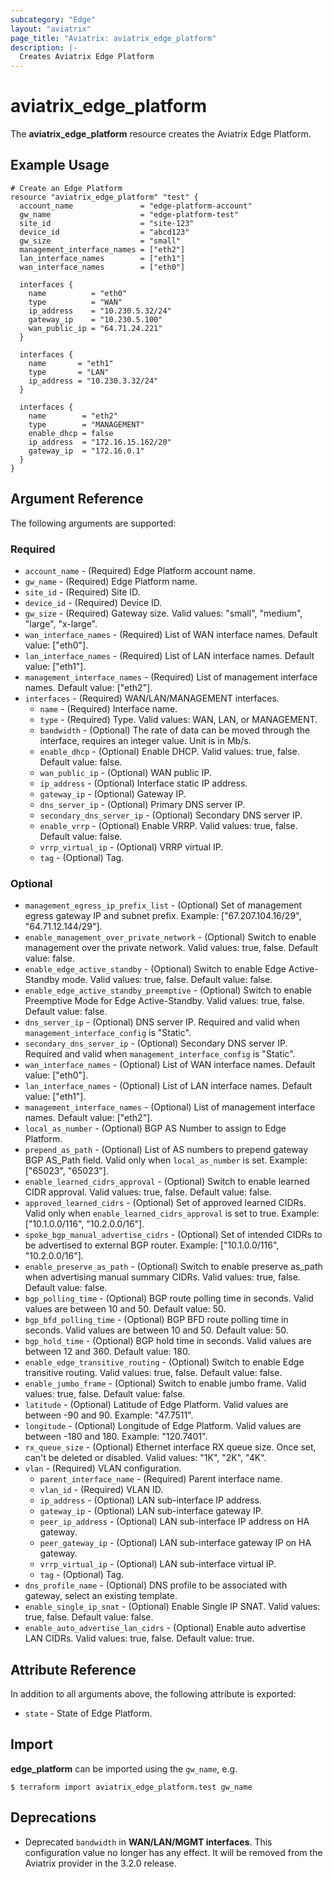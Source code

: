 ```yaml
---
subcategory: "Edge"
layout: "aviatrix"
page_title: "Aviatrix: aviatrix_edge_platform"
description: |-
  Creates Aviatrix Edge Platform
---
```


# aviatrix_edge_platform

The **aviatrix_edge_platform** resource creates the Aviatrix Edge Platform.

## Example Usage

```hcl
# Create an Edge Platform
resource "aviatrix_edge_platform" "test" {
  account_name               = "edge-platform-account"
  gw_name                    = "edge-platform-test"
  site_id                    = "site-123"
  device_id                  = "abcd123"
  gw_size                    = "small"
  management_interface_names = ["eth2"]
  lan_interface_names        = ["eth1"]
  wan_interface_names        = ["eth0"]

  interfaces {
    name          = "eth0"
    type          = "WAN"
    ip_address    = "10.230.5.32/24"
    gateway_ip    = "10.230.5.100"
    wan_public_ip = "64.71.24.221"
  }

  interfaces {
    name       = "eth1"
    type       = "LAN"
    ip_address = "10.230.3.32/24"
  }

  interfaces {
    name        = "eth2"
    type        = "MANAGEMENT"
    enable_dhcp = false
    ip_address  = "172.16.15.162/20"
    gateway_ip  = "172.16.0.1"
  }
}
```

## Argument Reference

The following arguments are supported:

### Required
* `account_name` - (Required) Edge Platform account name.
* `gw_name` - (Required) Edge Platform name.
* `site_id` - (Required) Site ID.
* `device_id` - (Required) Device ID.
* `gw_size` - (Required) Gateway size. Valid values: "small", "medium", "large", "x-large".
* `wan_interface_names` - (Required) List of WAN interface names. Default value: ["eth0"].
* `lan_interface_names` - (Required) List of LAN interface names. Default value: ["eth1"].
* `management_interface_names` - (Required) List of management interface names. Default value: ["eth2"].
* `interfaces` - (Required) WAN/LAN/MANAGEMENT interfaces.
    * `name` - (Required) Interface name.
    * `type` - (Required) Type. Valid values: WAN, LAN, or MANAGEMENT.
    * `bandwidth` - (Optional) The rate of data can be moved through the interface, requires an integer value. Unit is in Mb/s.
    * `enable_dhcp` - (Optional) Enable DHCP. Valid values: true, false. Default value: false.
    * `wan_public_ip` - (Optional) WAN public IP.
    * `ip_address` - (Optional) Interface static IP address.
    * `gateway_ip` - (Optional) Gateway IP.
    * `dns_server_ip` - (Optional) Primary DNS server IP.
    * `secondary_dns_server_ip` - (Optional) Secondary DNS server IP.
    * `enable_vrrp` - (Optional) Enable VRRP. Valid values: true, false. Default value: false.
    * `vrrp_virtual_ip` - (Optional) VRRP virtual IP.
    * `tag` - (Optional) Tag.

### Optional
* `management_egress_ip_prefix_list` - (Optional) Set of management egress gateway IP and subnet prefix. Example: ["67.207.104.16/29", "64.71.12.144/29"].
* `enable_management_over_private_network` - (Optional) Switch to enable management over the private network. Valid values: true, false. Default value: false.
* `enable_edge_active_standby` - (Optional) Switch to enable Edge Active-Standby mode. Valid values: true, false. Default value: false.
* `enable_edge_active_standby_preemptive` - (Optional) Switch to enable Preemptive Mode for Edge Active-Standby. Valid values: true, false. Default value: false.
* `dns_server_ip` - (Optional) DNS server IP. Required and valid when `management_interface_config` is "Static".
* `secondary_dns_server_ip` - (Optional) Secondary DNS server IP. Required and valid when `management_interface_config` is "Static".
* `wan_interface_names` - (Optional) List of WAN interface names. Default value: ["eth0"].
* `lan_interface_names` - (Optional) List of LAN interface names. Default value: ["eth1"].
* `management_interface_names` - (Optional) List of management interface names. Default value: ["eth2"].
* `local_as_number` - (Optional) BGP AS Number to assign to Edge Platform.
* `prepend_as_path` - (Optional) List of AS numbers to prepend gateway BGP AS_Path field. Valid only when `local_as_number` is set. Example: ["65023", "65023"].
* `enable_learned_cidrs_approval` - (Optional) Switch to enable learned CIDR approval. Valid values: true, false. Default value: false.
* `approved_learned_cidrs` - (Optional) Set of approved learned CIDRs. Valid only when `enable_learned_cidrs_approval` is set to true. Example: ["10.1.0.0/116", "10.2.0.0/16"].
* `spoke_bgp_manual_advertise_cidrs` - (Optional) Set of intended CIDRs to be advertised to external BGP router. Example: ["10.1.0.0/116", "10.2.0.0/16"].
* `enable_preserve_as_path` - (Optional) Switch to enable preserve as_path when advertising manual summary CIDRs. Valid values: true, false. Default value: false.
* `bgp_polling_time` - (Optional) BGP route polling time in seconds. Valid values are between 10 and 50. Default value: 50.
* `bgp_bfd_polling_time` - (Optional) BGP BFD route polling time in seconds. Valid values are between 10 and 50. Default value: 50.
* `bgp_hold_time` - (Optional) BGP hold time in seconds. Valid values are between 12 and 360. Default value: 180.
* `enable_edge_transitive_routing` - (Optional) Switch to enable Edge transitive routing. Valid values: true, false. Default value: false.
* `enable_jumbo_frame` - (Optional) Switch to enable jumbo frame. Valid values: true, false. Default value: false.
* `latitude` - (Optional) Latitude of Edge Platform. Valid values are between -90 and 90. Example: "47.7511".
* `longitude` - (Optional) Longitude of Edge Platform. Valid values are between -180 and 180. Example: "120.7401".
* `rx_queue_size` - (Optional) Ethernet interface RX queue size. Once set, can't be deleted or disabled. Valid values: "1K", "2K", "4K".
* `vlan` - (Required) VLAN configuration.
    * `parent_interface_name` - (Required) Parent interface name.
    * `vlan_id` - (Required) VLAN ID.
    * `ip_address` - (Optional) LAN sub-interface IP address.
    * `gateway_ip` - (Optional) LAN sub-interface gateway IP.
    * `peer_ip_address` - (Optional) LAN sub-interface IP address on HA gateway.
    * `peer_gateway_ip` - (Optional) LAN sub-interface gateway IP on HA gateway.
    * `vrrp_virtual_ip` - (Optional) LAN sub-interface virtual IP.
    * `tag` - (Optional) Tag.
* `dns_profile_name` - (Optional) DNS profile to be associated with gateway, select an existing template.
* `enable_single_ip_snat` - (Optional) Enable Single IP SNAT. Valid values: true, false. Default value: false.
* `enable_auto_advertise_lan_cidrs` - (Optional) Enable auto advertise LAN CIDRs. Valid values: true, false. Default value: true.

## Attribute Reference

In addition to all arguments above, the following attribute is exported:

* `state` - State of Edge Platform.

## Import

**edge_platform** can be imported using the `gw_name`, e.g.

```
$ terraform import aviatrix_edge_platform.test gw_name
```

## Deprecations
* Deprecated ``bandwidth`` in **WAN/LAN/MGMT interfaces**. This configuration value no longer has any effect. It will be removed from the Aviatrix provider in the 3.2.0 release.
